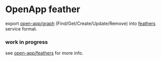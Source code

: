 # OpenApp feather

export [open-app/graph]() (Find/Get/Create/Update/Remove) into [feathers]() service format.

### work in progress

see [open-app/feathers](https://github.com/open-app/feathers) for more info.
